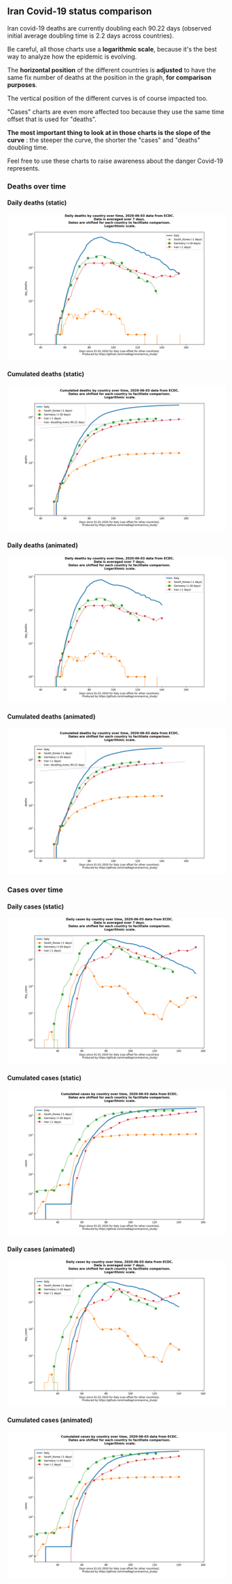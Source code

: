 ## Iran Covid-19 status comparison 

Iran covid-19 deaths are currently doubling each 90.22 days (observed initial average doubling time is 2.2 days across countries).



Be careful, all those charts use a **logarithmic scale**, because it's the best way to analyze how the epidemic is evolving.
 
The **horizontal position** of the different countries is **adjusted** to have the same fix number of deaths at the position in the graph, **for comparison purposes**.

The vertical position of the different curves is of course impacted too.

"Cases" charts are even more affected too because they use the same time offset that is used for "deaths".

**The most important thing to look at in those charts is the slope of the curve** : the steeper the curve, the shorter the "cases" and "deaths" doubling time.

Feel free to use these charts to raise awareness about the danger Covid-19 represents. 


 
### Deaths over time
 
#### Daily deaths (static)
![Iran covid-19 daily deaths static chart](https://raw.githubusercontent.com/madlag/coronavirus_study/master/notebooks/graphs/2020-06-03/countries/Iran/2020-06-03_Iran_day_deaths.png "Iran covid-19 day_deaths static chart")   
 
#### Cumulated deaths (static)
![Iran covid-19 cumulated deaths static chart](https://raw.githubusercontent.com/madlag/coronavirus_study/master/notebooks/graphs/2020-06-03/countries/Iran/2020-06-03_Iran_deaths.png "Iran covid-19 deaths static chart")   
 
#### Daily deaths (animated)
![Iran covid-19 daily deaths animated chart](https://raw.githubusercontent.com/madlag/coronavirus_study/master/notebooks/graphs/2020-06-03/countries/Iran/2020-06-03_Iran_day_deaths.gif "Iran covid-19 day_deaths animated chart")   
 
#### Cumulated deaths (animated)
![Iran covid-19 cumulated deaths animated chart](https://raw.githubusercontent.com/madlag/coronavirus_study/master/notebooks/graphs/2020-06-03/countries/Iran/2020-06-03_Iran_deaths.gif "Iran covid-19 deaths animated chart")   

 
### Cases over time
 
#### Daily cases (static)
![Iran covid-19 daily cases static chart](https://raw.githubusercontent.com/madlag/coronavirus_study/master/notebooks/graphs/2020-06-03/countries/Iran/2020-06-03_Iran_day_cases.png "Iran covid-19 day_cases static chart")   
 
#### Cumulated cases (static)
![Iran covid-19 cumulated cases static chart](https://raw.githubusercontent.com/madlag/coronavirus_study/master/notebooks/graphs/2020-06-03/countries/Iran/2020-06-03_Iran_cases.png "Iran covid-19 cases static chart")   
 
#### Daily cases (animated)
![Iran covid-19 daily cases animated chart](https://raw.githubusercontent.com/madlag/coronavirus_study/master/notebooks/graphs/2020-06-03/countries/Iran/2020-06-03_Iran_day_cases.gif "Iran covid-19 day_cases animated chart")   
 
#### Cumulated cases (animated)
![Iran covid-19 cumulated cases animated chart](https://raw.githubusercontent.com/madlag/coronavirus_study/master/notebooks/graphs/2020-06-03/countries/Iran/2020-06-03_Iran_cases.gif "Iran covid-19 cases animated chart")   


